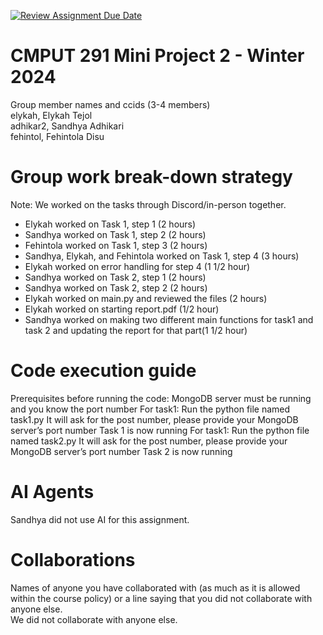 [![Review Assignment Due Date](https://classroom.github.com/assets/deadline-readme-button-24ddc0f5d75046c5622901739e7c5dd533143b0c8e959d652212380cedb1ea36.svg)](https://classroom.github.com/a/Fozs_Okj)
# CMPUT 291 Mini Project 2 - Winter 2024  
Group member names and ccids (3-4 members)  
  elykah, Elykah Tejol  
  adhikar2, Sandhya Adhikari  
  fehintol, Fehintola Disu  

# Group work break-down strategy
Note: We worked on the tasks through Discord/in-person together. 

- Elykah worked on Task 1, step 1 (2 hours) 
- Sandhya worked on Task 1, step 2 (2 hours) 
- Fehintola worked on Task 1, step 3 (2 hours)
- Sandhya, Elykah, and Fehintola worked on Task 1, step 4 (3 hours)
- Elykah worked on error handling for step 4 (1 1/2 hour)
- Sandhya worked on Task 2, step 1 (2 hours)
- Sandhya worked on Task 2, step 2 (2 hours)
- Elykah worked on main.py and reviewed the files (2 hours)
- Elykah worked on starting report.pdf (1/2 hour)
- Sandhya worked on making two different main functions for task1 and task 2 and updating the report for that part(1 1/2 hour)
  
# Code execution guide
Prerequisites before running the code: MongoDB server must be running and you know the port number
For task1:
  Run the python file named task1.py
  It will ask for the post number, please provide your MongoDB server’s port number
  Task 1 is now running
For task1:
  Run the python file named task2.py
  It will ask for the post number, please provide your MongoDB server’s port number
  Task 2 is now running


# AI Agents
Sandhya did not use AI for this assignment.

# Collaborations
Names of anyone you have collaborated with (as much as it is allowed within the course policy) or a line saying that you did not collaborate with anyone else.  
We did not collaborate with anyone else. 
